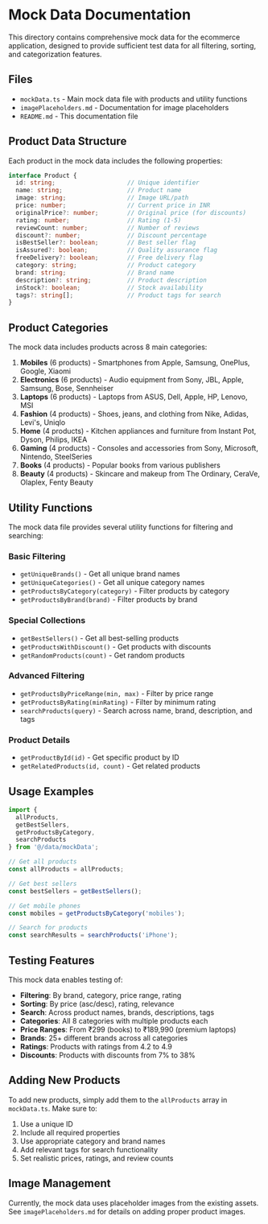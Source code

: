 # Mock Data Documentation

This directory contains comprehensive mock data for the ecommerce application, designed to provide sufficient test data for all filtering, sorting, and categorization features.

## Files

- `mockData.ts` - Main mock data file with products and utility functions
- `imagePlaceholders.md` - Documentation for image placeholders
- `README.md` - This documentation file

## Product Data Structure

Each product in the mock data includes the following properties:

```typescript
interface Product {
  id: string;                    // Unique identifier
  name: string;                  // Product name
  image: string;                 // Image URL/path
  price: number;                 // Current price in INR
  originalPrice?: number;        // Original price (for discounts)
  rating: number;                // Rating (1-5)
  reviewCount: number;           // Number of reviews
  discount?: number;             // Discount percentage
  isBestSeller?: boolean;        // Best seller flag
  isAssured?: boolean;           // Quality assurance flag
  freeDelivery?: boolean;        // Free delivery flag
  category: string;              // Product category
  brand: string;                 // Brand name
  description?: string;          // Product description
  inStock?: boolean;             // Stock availability
  tags?: string[];               // Product tags for search
}
```

## Product Categories

The mock data includes products across 8 main categories:

1. **Mobiles** (6 products) - Smartphones from Apple, Samsung, OnePlus, Google, Xiaomi
2. **Electronics** (6 products) - Audio equipment from Sony, JBL, Apple, Samsung, Bose, Sennheiser
3. **Laptops** (6 products) - Laptops from ASUS, Dell, Apple, HP, Lenovo, MSI
4. **Fashion** (4 products) - Shoes, jeans, and clothing from Nike, Adidas, Levi's, Uniqlo
5. **Home** (4 products) - Kitchen appliances and furniture from Instant Pot, Dyson, Philips, IKEA
6. **Gaming** (4 products) - Consoles and accessories from Sony, Microsoft, Nintendo, SteelSeries
7. **Books** (4 products) - Popular books from various publishers
8. **Beauty** (4 products) - Skincare and makeup from The Ordinary, CeraVe, Olaplex, Fenty Beauty

## Utility Functions

The mock data file provides several utility functions for filtering and searching:

### Basic Filtering
- `getUniqueBrands()` - Get all unique brand names
- `getUniqueCategories()` - Get all unique category names
- `getProductsByCategory(category)` - Filter products by category
- `getProductsByBrand(brand)` - Filter products by brand

### Special Collections
- `getBestSellers()` - Get all best-selling products
- `getProductsWithDiscount()` - Get products with discounts
- `getRandomProducts(count)` - Get random products

### Advanced Filtering
- `getProductsByPriceRange(min, max)` - Filter by price range
- `getProductsByRating(minRating)` - Filter by minimum rating
- `searchProducts(query)` - Search across name, brand, description, and tags

### Product Details
- `getProductById(id)` - Get specific product by ID
- `getRelatedProducts(id, count)` - Get related products

## Usage Examples

```typescript
import { 
  allProducts, 
  getBestSellers, 
  getProductsByCategory,
  searchProducts 
} from '@/data/mockData';

// Get all products
const allProducts = allProducts;

// Get best sellers
const bestSellers = getBestSellers();

// Get mobile phones
const mobiles = getProductsByCategory('mobiles');

// Search for products
const searchResults = searchProducts('iPhone');
```

## Testing Features

This mock data enables testing of:

- **Filtering**: By brand, category, price range, rating
- **Sorting**: By price (asc/desc), rating, relevance
- **Search**: Across product names, brands, descriptions, tags
- **Categories**: All 8 categories with multiple products each
- **Price Ranges**: From ₹299 (books) to ₹189,990 (premium laptops)
- **Brands**: 25+ different brands across all categories
- **Ratings**: Products with ratings from 4.2 to 4.9
- **Discounts**: Products with discounts from 7% to 38%

## Adding New Products

To add new products, simply add them to the `allProducts` array in `mockData.ts`. Make sure to:

1. Use a unique ID
2. Include all required properties
3. Use appropriate category and brand names
4. Add relevant tags for search functionality
5. Set realistic prices, ratings, and review counts

## Image Management

Currently, the mock data uses placeholder images from the existing assets. See `imagePlaceholders.md` for details on adding proper product images.

